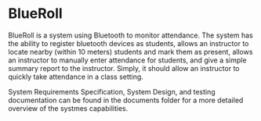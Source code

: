 # BlueRoll

BlueRoll is a system using Bluetooth to monitor attendance. The system has the ability to register bluetooth devices as students, allows an instructor to locate nearby (within 10 meters) students and mark them as present, allows an instructor to manually enter attendance for students, and give a simple summary report to the instructor. Simply, it should allow an instructor to quickly take attendance in a class setting.

System Requirements Specification, System Design, and testing documentation can be found in the documents folder for a more detailed overview of the systmes capabilities.
